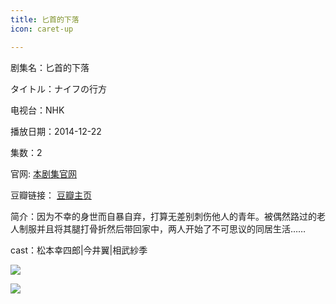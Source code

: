 ```yaml
---
title: 匕首的下落
icon: caret-up

---
```


剧集名：匕首的下落

タイトル：ナイフの行方

电视台：NHK

播放日期：2014-12-22

集数：2

官网: [本剧集官网](https://www2.nhk.or.jp/archives/movies/?id=D0009050307_00000)

豆瓣链接： [豆瓣主页](https://movie.douban.com/subject/25820611/)


简介：因为不幸的身世而自暴自弃，打算无差别刺伤他人的青年。被偶然路过的老人制服并且将其腿打骨折然后带回家中，两人开始了不可思议的同居生活…… ​​​​​​

cast：松本幸四郎|今井翼|相武紗季

![](https://listpic.tsgsanjiao.com/sp/2014/2014bsdxl1.jpg)

![](https://listpic.tsgsanjiao.com/sp/2014/2014bsdxl2.jpg)